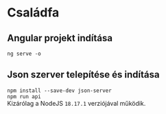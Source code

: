 # Családfa

## Angular projekt indítása

`ng serve -o`

## Json szerver telepítése és indítása

`npm install --save-dev json-server`  
`npm run api`  
Kizárólag a NodeJS `18.17.1` verziójával működik.

